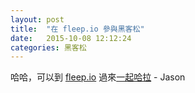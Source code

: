 ```yaml
---
layout: post
title:  "在 fleep.io 參與黑客松"
date:   2015-10-08 12:12:24
categories: 黑客松
---
```

哈哈，可以到 [fleep.io] 過來[一起哈拉] - Jason

[一起哈拉]:      https://fleep.io/chat/TzUSIk4BR6axznqwj7kOvg
[fleep.io]:      https://fleep.io/
